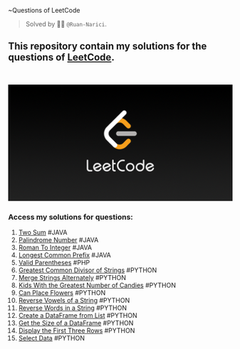  ~Questions of LeetCode
> Solved by :man_technologist: ```@Ruan-Narici```.
## This repository contain my solutions for the questions of <a href="https://leetcode.com/" target="_blank">LeetCode</a>.
<br>

<img src="./assets/img/LeetCode_Sharing.png" width= "900px"></img>
<br>

### Access my solutions for questions:
1. <a href="./01-TwoSum" target="_blank">Two Sum</a><span> #JAVA</span>
9. <a href="./09-PalindromeNumber" target="_blank">Palindrome Number</a><span> #JAVA</span>
13. <a href="./13-RomanToInteger" target="_blank">Roman To Integer</a><span> #JAVA</span>
14. <a href="./14-LongestCommonPrefix" target="_blank">Longest Common Prefix</a><span> #JAVA</span>
20. <a href="./20-ValidParentheses" target="_blank">Valid Parentheses</a><span> #PHP</span>
1071. <a href="./1071-Greatest Common Divisor of Strings/" target="_blank">Greatest Common Divisor of Strings</a><span> #PYTHON</span>
1768. <a href="./1768-Merge Strings Alternately/" target="_blank">Merge Strings Alternately</a><span> #PYTHON</span>
1431. <a href="./1431-Kids With the Greatest Number of Candies/" target="_blank">Kids With the Greatest Number of Candies</a><span> #PYTHON</span>
605. <a href="./605-Can Place Flowers/" target="_blank">Can Place Flowers</a><span> #PYTHON</span>
345. <a href="./345-Reverse Vowels of a String/" target="_blank">Reverse Vowels of a String</a><span> #PYTHON</span>
151. <a href="./151-Reverse Words in a String//" target="_blank">Reverse Words in a String</a><span> #PYTHON</span>
2877. <a href="./2877-Create a DataFrame from List//" target="_blank">Create a DataFrame from List</a><span> #PYTHON</span>
2878. <a href="./2878-Get the Size of a DataFrame//" target="_blank">Get the Size of a DataFrame</a><span> #PYTHON</span>
2879. <a href="./2879-Display the First Three Rows//" target="_blank">Display the First Three Rows</a><span> #PYTHON</span>
2880. <a href="./2879-Select Data//" target="_blank">Select Data</a><span> #PYTHON</span>